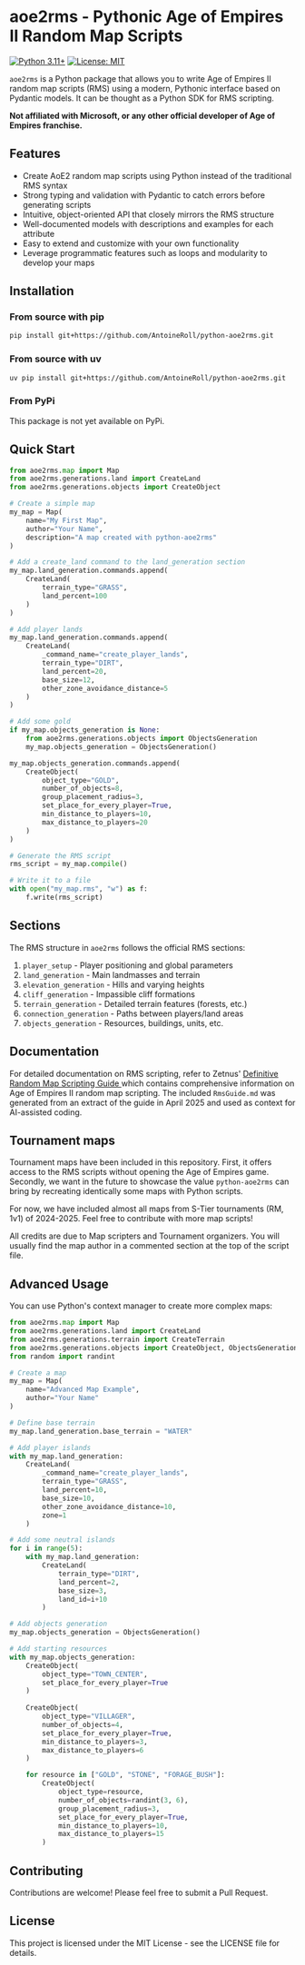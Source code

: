 # aoe2rms - Pythonic Age of Empires II Random Map Scripts

[![Python 3.11+](https://img.shields.io/badge/python-3.11+-blue.svg)](https://www.python.org/downloads/)
[![License: MIT](https://img.shields.io/badge/License-MIT-yellow.svg)](https://opensource.org/licenses/MIT)

`aoe2rms` is a Python package that allows you to write Age of Empires II random map scripts (RMS) using a modern, Pythonic interface based on Pydantic models. It can be thought as a Python SDK for RMS scripting.

**Not affiliated with Microsoft, or any other official developer of Age of Empires franchise.**

## Features

- Create AoE2 random map scripts using Python instead of the traditional RMS syntax
- Strong typing and validation with Pydantic to catch errors before generating scripts
- Intuitive, object-oriented API that closely mirrors the RMS structure
- Well-documented models with descriptions and examples for each attribute
- Easy to extend and customize with your own functionality
- Leverage programmatic features such as loops and modularity to develop your maps

## Installation

### From source with pip
```bash
pip install git+https://github.com/AntoineRoll/python-aoe2rms.git
```

### From source with uv
```bash
uv pip install git+https://github.com/AntoineRoll/python-aoe2rms.git
```

### From PyPi
This package is not yet available on PyPi.

## Quick Start

```python
from aoe2rms.map import Map
from aoe2rms.generations.land import CreateLand
from aoe2rms.generations.objects import CreateObject

# Create a simple map
my_map = Map(
    name="My First Map",
    author="Your Name",
    description="A map created with python-aoe2rms"
)

# Add a create_land command to the land_generation section
my_map.land_generation.commands.append(
    CreateLand(
        terrain_type="GRASS",
        land_percent=100
    )
)

# Add player lands
my_map.land_generation.commands.append(
    CreateLand(
        _command_name="create_player_lands",
        terrain_type="DIRT",
        land_percent=20,
        base_size=12,
        other_zone_avoidance_distance=5
    )
)

# Add some gold
if my_map.objects_generation is None:
    from aoe2rms.generations.objects import ObjectsGeneration
    my_map.objects_generation = ObjectsGeneration()

my_map.objects_generation.commands.append(
    CreateObject(
        object_type="GOLD",
        number_of_objects=8,
        group_placement_radius=3,
        set_place_for_every_player=True,
        min_distance_to_players=10,
        max_distance_to_players=20
    )
)

# Generate the RMS script
rms_script = my_map.compile()

# Write it to a file
with open("my_map.rms", "w") as f:
    f.write(rms_script)
```

## Sections

The RMS structure in `aoe2rms` follows the official RMS sections:

1. `player_setup` - Player positioning and global parameters
2. `land_generation` - Main landmasses and terrain
3. `elevation_generation` - Hills and varying heights
4. `cliff_generation` - Impassible cliff formations
5. `terrain_generation` - Detailed terrain features (forests, etc.)
6. `connection_generation` - Paths between players/land areas
7. `objects_generation` - Resources, buildings, units, etc.

## Documentation

For detailed documentation on RMS scripting, refer to Zetnus' [Definitive Random Map Scripting Guide
](https://docs.google.com/document/d/1jnhZXoeL9mkRUJxcGlKnO98fIwFKStP_OBozpr0CHXo/edit?pli=1&tab=t.0)
which contains comprehensive information on Age of Empires II random map scripting. The included `RmsGuide.md` was generated from an extract of the guide in April 2025 and used as context for AI-assisted coding.

## Tournament maps

Tournament maps have been included in this repository. First, it offers access to the RMS scripts without opening the Age of Empires game. Secondly, we want in the future to showcase the value `python-aoe2rms` can bring by recreating identically some maps with Python scripts.

For now, we have included almost all maps from S-Tier tournaments (RM, 1v1) of 2024-2025. Feel free to contribute with more map scripts!

All credits are due to Map scripters and Tournament organizers. You will usually find the map author in a commented section at the top of the script file.

## Advanced Usage

You can use Python's context manager to create more complex maps:

```python
from aoe2rms.map import Map
from aoe2rms.generations.land import CreateLand
from aoe2rms.generations.terrain import CreateTerrain
from aoe2rms.generations.objects import CreateObject, ObjectsGeneration
from random import randint

# Create a map
my_map = Map(
    name="Advanced Map Example",
    author="Your Name"
)

# Define base terrain
my_map.land_generation.base_terrain = "WATER"

# Add player islands
with my_map.land_generation:
    CreateLand(
        _command_name="create_player_lands",
        terrain_type="GRASS",
        land_percent=10,
        base_size=10,
        other_zone_avoidance_distance=10,
        zone=1
    )

# Add some neutral islands
for i in range(5):
    with my_map.land_generation:
        CreateLand(
            terrain_type="DIRT",
            land_percent=2,
            base_size=3,
            land_id=i+10
        )

# Add objects generation
my_map.objects_generation = ObjectsGeneration()

# Add starting resources
with my_map.objects_generation:
    CreateObject(
        object_type="TOWN_CENTER",
        set_place_for_every_player=True
    )
    
    CreateObject(
        object_type="VILLAGER",
        number_of_objects=4,
        set_place_for_every_player=True,
        min_distance_to_players=3,
        max_distance_to_players=6
    )

    for resource in ["GOLD", "STONE", "FORAGE_BUSH"]:
        CreateObject(
            object_type=resource,
            number_of_objects=randint(3, 6),
            group_placement_radius=3,
            set_place_for_every_player=True,
            min_distance_to_players=10,
            max_distance_to_players=15
        )
```

## Contributing

Contributions are welcome! Please feel free to submit a Pull Request.

## License

This project is licensed under the MIT License - see the LICENSE file for details.